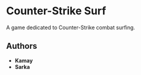 # Counter-Strike Surf

A game dedicated to Counter-Strike combat surfing.

## Authors

* **Kamay**
* **Sarka**
